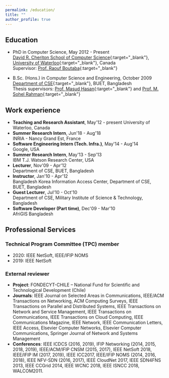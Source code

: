 ```yaml
---
permalink: /education/
title: ""
author_profile: true
---
```

## Education
- PhD in Computer Science, May 2012 - Present  
[David R. Cheriton School of Computer Science](https://cs/uwaterloo.ca){:target="_blank"}, [University of Waterloo](https://cs.uwaterloo.ca){:target="_blank"}, Canada  
Supervisor: [Prof. Raouf Boutaba](https://rboutaba.cs.uwaterloo.ca){:target="_blank"}

- B.Sc. (Hons.) in Computer Science and Engineering, October 2009  
[Department of CSE](https://cse.buet.ac.bd/){:target="_blank"}, BUET, Bangladesh  
Thesis supervisors: [Prof. Masud Hasan](https://sites.google.com/view/masudhasan){:target="_blank"} and [Prof. M. Sohel Rahman](https://msrahman.buet.ac.bd/){:target="_blank"}

## Work experience
- **Teaching and Research Assistant**, May'12 - present 
University of Waterloo, Canada
- **Summer Research Intern**, Jun'18 - Aug'18  
INRIA - Nancy Grand Est, France
- **Software Engineering Intern (Tech. Infra.)**, May'14 - Aug'14  
Google, USA
- **Summer Research Intern**, May'13 - Sep'13  
IBM T.J. Watson Research Center, USA
- **Lecturer**, Nov'09 - Apr'12  
Department of CSE, BUET, Bangladesh
- **Instructor**, Jan'10 - Apr'12  
Bangladesh Korea Information Access Center, Department of CSE, BUET, Bangladesh 
- **Guest Lecturer**, Jul'10 - Oct'10  
Department of CSE, Military Institute of Science & Technology, Bangladesh
- **Software Developer (Part time)**, Dec'09 - Mar'10  
AfriGIS Bangladesh

## Professional Services
### Technical Program Committee (TPC) member
- 2020: IEEE NetSoft, IEEE/IFIP NOMS
- 2019: IEEE NetSoft

### External reviewer
- **Project**: FONDECYT-CHILE – National Fund for Scientific and Technological Development (Chile)
- **Journals**: IEEE Journal on Selected Areas in Communications, IEEE/ACM Transactions on Networking, ACM Computing Surveys, IEEE Transactions on Parallel and Distributed Systems, IEEE Transactions on Network and Service Management, IEEE Transactions on Communications, IEEE Transactions on Cloud Computing, IEEE Communications Magazine, IEEE Network, IEEE Communication Letters,  IEEE Access, Elsevier Computer Networks, Elsevier Computer Communications, Springer Journal of Network and Systems Management
- **Conferences**: IEEE ICDCS (2016,  2019),  IFIP  Networking  (2014,  2015,  2018,  2019), IEEE/ACM/IFIP CNSM (2015, 2017), IEEE NetSoft 2018, IEEE/IFIP IM (2017, 2019), IEEE ICC2017, IEEE/IFIP NOMS (2014, 2016, 2018), IEEE NFV-SDN (2016, 2017), IEEE CloudNet 2017, IEEE SDN4FNS 2013, IEEE CCGrid 2014, IEEE WCNC 2018, IEEE ISNCC 2018, WALCOM2011.
